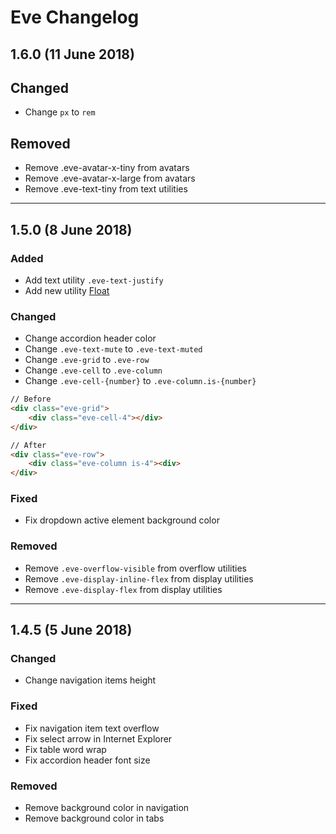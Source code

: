 # Eve Changelog

## 1.6.0 (11 June 2018)

## Changed
- Change ```px``` to ```rem```

## Removed
- Remove .eve-avatar-x-tiny from avatars
- Remove .eve-avatar-x-large from avatars
- Remove .eve-text-tiny from text utilities

---

## 1.5.0 (8 June 2018)

### Added
- Add text utility ```.eve-text-justify```
- Add new utility [Float](https://kanbanize.github.io/eve/documentation/#utilities/float)

### Changed
- Change accordion header color
- Change ```.eve-text-mute``` to ```.eve-text-muted```
- Change ```.eve-grid``` to ```.eve-row```
- Change ```.eve-cell``` to ```.eve-column```
- Change ```.eve-cell-{number}``` to `.eve-column.is-{number}`

```html
// Before
<div class="eve-grid">
    <div class="eve-cell-4"></div>
</div>

// After
<div class="eve-row">
    <div class="eve-column is-4"><div>
</div>
```

### Fixed
- Fix dropdown active element background color

### Removed
- Remove ```.eve-overflow-visible``` from overflow utilities
- Remove ```.eve-display-inline-flex``` from display utilities
- Remove ```.eve-display-flex``` from display utilities

---

## 1.4.5 (5 June 2018)

### Changed
- Change navigation items height

### Fixed
- Fix navigation item text overflow
- Fix select arrow in Internet Explorer
- Fix table word wrap
- Fix accordion header font size

### Removed
- Remove background color in navigation
- Remove background color in tabs
